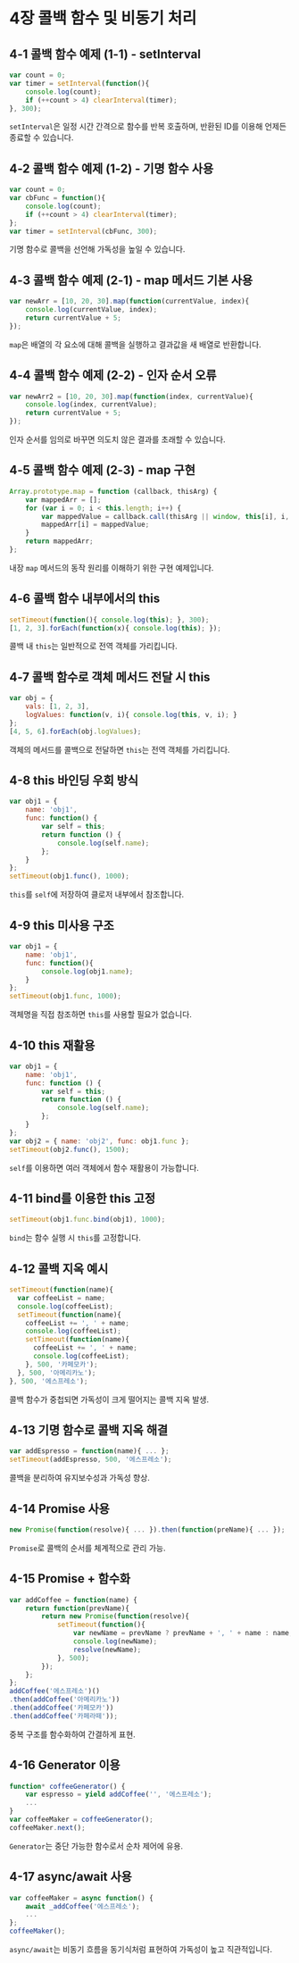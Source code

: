 # 4장 콜백 함수 및 비동기 처리

## 4-1 콜백 함수 예제 (1-1) - setInterval
```javascript
var count = 0;
var timer = setInterval(function(){
    console.log(count);
    if (++count > 4) clearInterval(timer);
}, 300);
```
`setInterval`은 일정 시간 간격으로 함수를 반복 호출하며, 반환된 ID를 이용해 언제든 종료할 수 있습니다.

## 4-2 콜백 함수 예제 (1-2) - 기명 함수 사용
```javascript
var count = 0;
var cbFunc = function(){
    console.log(count);
    if (++count > 4) clearInterval(timer);
};
var timer = setInterval(cbFunc, 300);
```
기명 함수로 콜백을 선언해 가독성을 높일 수 있습니다.

## 4-3 콜백 함수 예제 (2-1) - map 메서드 기본 사용
```javascript
var newArr = [10, 20, 30].map(function(currentValue, index){
    console.log(currentValue, index);
    return currentValue + 5;
});
```
`map`은 배열의 각 요소에 대해 콜백을 실행하고 결과값을 새 배열로 반환합니다.

## 4-4 콜백 함수 예제 (2-2) - 인자 순서 오류
```javascript
var newArr2 = [10, 20, 30].map(function(index, currentValue){
    console.log(index, currentValue);
    return currentValue + 5;
});
```
인자 순서를 임의로 바꾸면 의도치 않은 결과를 초래할 수 있습니다.

## 4-5 콜백 함수 예제 (2-3) - map 구현
```javascript
Array.prototype.map = function (callback, thisArg) {
    var mappedArr = [];
    for (var i = 0; i < this.length; i++) {
        var mappedValue = callback.call(thisArg || window, this[i], i, this);
        mappedArr[i] = mappedValue;
    }
    return mappedArr;
};
```
내장 `map` 메서드의 동작 원리를 이해하기 위한 구현 예제입니다.

## 4-6 콜백 함수 내부에서의 this
```javascript
setTimeout(function(){ console.log(this); }, 300);
[1, 2, 3].forEach(function(x){ console.log(this); });
```
콜백 내 `this`는 일반적으로 전역 객체를 가리킵니다.

## 4-7 콜백 함수로 객체 메서드 전달 시 this
```javascript
var obj = {
    vals: [1, 2, 3],
    logValues: function(v, i){ console.log(this, v, i); }
};
[4, 5, 6].forEach(obj.logValues);
```
객체의 메서드를 콜백으로 전달하면 `this`는 전역 객체를 가리킵니다.

## 4-8 this 바인딩 우회 방식
```javascript
var obj1 = {
    name: 'obj1',
    func: function() {
        var self = this;
        return function () {
            console.log(self.name);
        };
    }
};
setTimeout(obj1.func(), 1000);
```
`this`를 `self`에 저장하여 클로저 내부에서 참조합니다.

## 4-9 this 미사용 구조
```javascript
var obj1 = {
    name: 'obj1',
    func: function(){
        console.log(obj1.name);
    }
};
setTimeout(obj1.func, 1000);
```
객체명을 직접 참조하면 `this`를 사용할 필요가 없습니다.

## 4-10 this 재활용
```javascript
var obj1 = {
    name: 'obj1',
    func: function () {
        var self = this;
        return function () {
            console.log(self.name);
        };
    }
};
var obj2 = { name: 'obj2', func: obj1.func };
setTimeout(obj2.func(), 1500);
```
`self`를 이용하면 여러 객체에서 함수 재활용이 가능합니다.

## 4-11 bind를 이용한 this 고정
```javascript
setTimeout(obj1.func.bind(obj1), 1000);
```
`bind`는 함수 실행 시 `this`를 고정합니다.

## 4-12 콜백 지옥 예시
```javascript
setTimeout(function(name){
  var coffeeList = name;
  console.log(coffeeList);
  setTimeout(function(name){
    coffeeList += ', ' + name;
    console.log(coffeeList);
    setTimeout(function(name){
      coffeeList += ', ' + name;
      console.log(coffeeList);
    }, 500, '카페모카');
  }, 500, '아메리카노');
}, 500, '에스프레소');
```
콜백 함수가 중첩되면 가독성이 크게 떨어지는 콜백 지옥 발생.

## 4-13 기명 함수로 콜백 지옥 해결
```javascript
var addEspresso = function(name){ ... };
setTimeout(addEspresso, 500, '에스프레소');
```
콜백을 분리하여 유지보수성과 가독성 향상.

## 4-14 Promise 사용
```javascript
new Promise(function(resolve){ ... }).then(function(preName){ ... });
```
`Promise`로 콜백의 순서를 체계적으로 관리 가능.

## 4-15 Promise + 함수화
```javascript
var addCoffee = function(name) {
    return function(prevName){
        return new Promise(function(resolve){
            setTimeout(function(){
                var newName = prevName ? prevName + ', ' + name : name;
                console.log(newName);
                resolve(newName);
            }, 500);
        });
    };
};
addCoffee('에스프레소')()
.then(addCoffee('아메리카노'))
.then(addCoffee('카페모카'))
.then(addCoffee('카페라떼'));
```
중복 구조를 함수화하여 간결하게 표현.

## 4-16 Generator 이용
```javascript
function* coffeeGenerator() {
    var espresso = yield addCoffee('', '에스프레소');
    ...
}
var coffeeMaker = coffeeGenerator();
coffeeMaker.next();
```
`Generator`는 중단 가능한 함수로서 순차 제어에 유용.

## 4-17 async/await 사용
```javascript
var coffeeMaker = async function() {
    await _addCoffee('에스프레소');
    ...
};
coffeeMaker();
```
`async/await`는 비동기 흐름을 동기식처럼 표현하여 가독성이 높고 직관적입니다.
